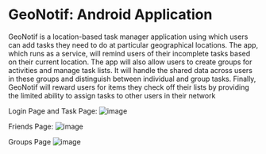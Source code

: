 # GeoNotif: Android Application

GeoNotif is a location-based task manager application using which users can add tasks they
need to do at particular geographical locations. The app, which runs as a service, will remind
users of their incomplete tasks based on their current location. The app will also allow users to
create groups for activities and manage task lists. It will handle the shared data across users in
these groups and distinguish between individual and group tasks. Finally, GeoNotif will reward
users for items they check off their lists by providing the limited ability to assign tasks to other
users in their network



Login Page and Task Page:
![image](https://github.com/Srijha09/GeoNotif/assets/50697493/efec96a9-c4ad-4f56-8d45-1e3db7b93f29)


Friends Page:
![image](https://github.com/Srijha09/GeoNotif/assets/50697493/f36df17c-0755-440e-ae53-5ed73d7e54c4)



Groups Page
![image](https://github.com/Srijha09/GeoNotif/assets/50697493/298c176a-d312-4598-9d41-a937302e7cc6)


